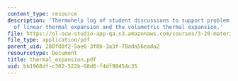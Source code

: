 ```yaml
---
content_type: resource
description: 'Thermohelp log of student discussions to support problem sets: Derivation
  of linear thermal expansion and the volumetric thermal expansion.'
file: https://ol-ocw-studio-app-qa.s3.amazonaws.com/courses/3-20-materials-at-equilibrium-sma-5111-fall-2003/bb1968dfc302522b68d6f4df98454c35_thermal_expansion.pdf
file_type: application/pdf
parent_uid: 280fd0f2-5ae6-3f0b-3a3f-78ada56eada2
resourcetype: Document
title: thermal_expansion.pdf
uid: bb1968df-c302-522b-68d6-f4df98454c35
---
```

